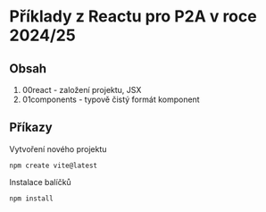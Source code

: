 # Příklady z Reactu pro P2A v roce 2024/25

## Obsah

1. 00react - založení projektu, JSX
2. 01components - typově čistý formát komponent

## Příkazy

Vytvoření nového projektu

    npm create vite@latest

Instalace balíčků

    npm install